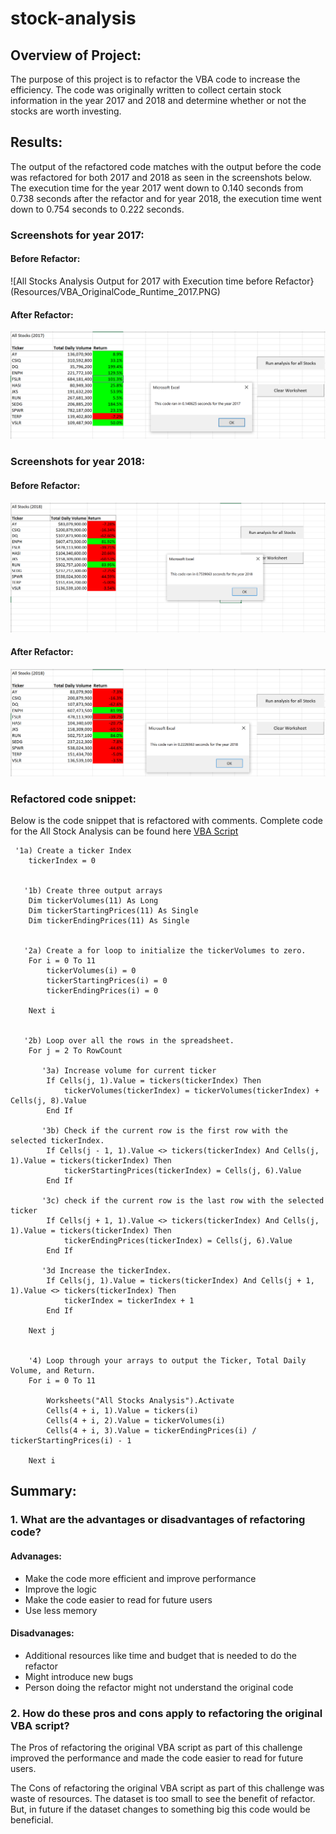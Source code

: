 # stock-analysis


## Overview of Project:

The purpose of this project is to refactor the VBA code to increase the efficiency. The code was originally written to collect certain stock information in the year 2017 and 2018 and determine whether or not the stocks are worth investing.


## Results:

The output of the refactored code matches with the output before the code was refactored for both 2017 and 2018 as seen in the screenshots below. The execution time for the year 2017 went down to 0.140 seconds from 0.738 seconds after the refactor and for year 2018, the execution time went down to 0.754 seconds to 0.222 seconds.

### Screenshots for year 2017:
#### Before Refactor:
![All Stocks Analysis Output for 2017 with Execution time before Refactor}(Resources/VBA_OriginalCode_Runtime_2017.PNG)

#### After Refactor:
![All Stocks Analysis Output for 2018 with Execution time after Refactor](Resources/VBA_Challenge_2017.png)

### Screenshots for year 2018:
#### Before Refactor:
![All Stocks Analysis Output for 2018 with Execution time before Refactor](Resources/VBA_OriginalCode_Runtime_2018.png)

#### After Refactor:
![All Stocks Analysis Output for 2018 with Execution time after Refactor](Resources/VBA_Challenge_2018.png)

### Refactored code snippet:
Below is the code snippet that is refactored with comments. Complete code for the All Stock Analysis can be found here [VBA Script](Resources/VBA_Challenge.vbs)

```
 '1a) Create a ticker Index
    tickerIndex = 0


   '1b) Create three output arrays
    Dim tickerVolumes(11) As Long
    Dim tickerStartingPrices(11) As Single
    Dim tickerEndingPrices(11) As Single
    
    
   '2a) Create a for loop to initialize the tickerVolumes to zero.
    For i = 0 To 11
        tickerVolumes(i) = 0
        tickerStartingPrices(i) = 0
        tickerEndingPrices(i) = 0
        
    Next i
            
            
   '2b) Loop over all the rows in the spreadsheet.
    For j = 2 To RowCount
                      
       '3a) Increase volume for current ticker
        If Cells(j, 1).Value = tickers(tickerIndex) Then
            tickerVolumes(tickerIndex) = tickerVolumes(tickerIndex) + Cells(j, 8).Value
        End If
        
       '3b) Check if the current row is the first row with the selected tickerIndex.
        If Cells(j - 1, 1).Value <> tickers(tickerIndex) And Cells(j, 1).Value = tickers(tickerIndex) Then
            tickerStartingPrices(tickerIndex) = Cells(j, 6).Value
        End If
        
       '3c) check if the current row is the last row with the selected ticker
        If Cells(j + 1, 1).Value <> tickers(tickerIndex) And Cells(j, 1).Value = tickers(tickerIndex) Then
            tickerEndingPrices(tickerIndex) = Cells(j, 6).Value
        End If
                         
       '3d Increase the tickerIndex.
        If Cells(j, 1).Value = tickers(tickerIndex) And Cells(j + 1, 1).Value <> tickers(tickerIndex) Then
            tickerIndex = tickerIndex + 1
        End If
        
    Next j
            

    '4) Loop through your arrays to output the Ticker, Total Daily Volume, and Return.
    For i = 0 To 11
        
        Worksheets("All Stocks Analysis").Activate
        Cells(4 + i, 1).Value = tickers(i)
        Cells(4 + i, 2).Value = tickerVolumes(i)
        Cells(4 + i, 3).Value = tickerEndingPrices(i) / tickerStartingPrices(i) - 1
               
    Next i
```

## Summary: 

### 1. What are the advantages or disadvantages of refactoring code?
   
   #### Advanages:
   - Make the code more efficient and improve performance
   - Improve the logic
   - Make the code easier to read for future users
   - Use less memory

   #### Disadvanages:
   - Additional resources like time and budget that is needed to do the refactor
   - Might introduce new bugs
   - Person doing the refactor might not understand the original code
        
### 2. How do these pros and cons apply to refactoring the original VBA script?
   The Pros of refactoring the original VBA script as part of this challenge improved the performance and made the code easier to read for future users.

   The Cons of refactoring the original VBA script as part of this challenge was waste of resources. The dataset is too small to see the benefit of refactor. But, in future if the dataset changes to something big this code would be beneficial.
